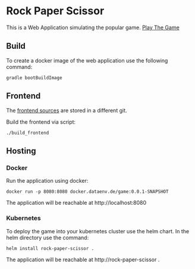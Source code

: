 # Rock Paper Scissor

This is a Web Application simulating the popular game.
[Play The Game](https://rock-paper-scissor.dataenv.de/)

## Build

To create a docker image of the web application use the following command:

```gradle bootBuildImage```

## Frontend

The [frontend sources](
https://github.com/SvenKuhlmann/rps_frontend
) are stored in a different git.

Build the frontend via script:

```./build_frontend```

## Hosting

### Docker

Run the application using docker:

```docker run -p 8080:8080 docker.dataenv.de/game:0.0.1-SNAPSHOT```

The application will be reachable at http://localhost:8080

### Kubernetes

To deploy the game into your kubernetes cluster use the helm chart.
In the helm directory use the command:

```helm install rock-paper-scissor .```

The application will be reachable at http://rock-paper-scissor .



